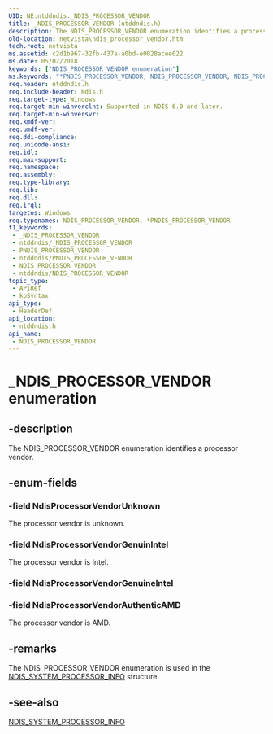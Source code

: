 ```yaml
---
UID: NE:ntddndis._NDIS_PROCESSOR_VENDOR
title: _NDIS_PROCESSOR_VENDOR (ntddndis.h)
description: The NDIS_PROCESSOR_VENDOR enumeration identifies a processor vendor.
old-location: netvista\ndis_processor_vendor.htm
tech.root: netvista
ms.assetid: c2d1b967-32fb-437a-a0bd-e0028acee022
ms.date: 05/02/2018
keywords: ["NDIS_PROCESSOR_VENDOR enumeration"]
ms.keywords: "*PNDIS_PROCESSOR_VENDOR, NDIS_PROCESSOR_VENDOR, NDIS_PROCESSOR_VENDOR enumeration [Network Drivers Starting with Windows Vista], NdisProcessorVendorAuthenticAMD, NdisProcessorVendorGenuinIntel, NdisProcessorVendorUnknown, PNDIS_PROCESSOR_VENDOR, PNDIS_PROCESSOR_VENDOR enumeration pointer [Network Drivers Starting with Windows Vista], _NDIS_PROCESSOR_VENDOR, ndis_sysinfo_ref_7037b548-2ccc-4f39-9b34-33002f811bf1.xml, netvista.ndis_processor_vendor, ntddndis/NDIS_PROCESSOR_VENDOR, ntddndis/NdisProcessorVendorAuthenticAMD, ntddndis/NdisProcessorVendorGenuinIntel, ntddndis/NdisProcessorVendorUnknown, ntddndis/PNDIS_PROCESSOR_VENDOR"
req.header: ntddndis.h
req.include-header: Ndis.h
req.target-type: Windows
req.target-min-winverclnt: Supported in NDIS 6.0 and later.
req.target-min-winversvr: 
req.kmdf-ver: 
req.umdf-ver: 
req.ddi-compliance: 
req.unicode-ansi: 
req.idl: 
req.max-support: 
req.namespace: 
req.assembly: 
req.type-library: 
req.lib: 
req.dll: 
req.irql: 
targetos: Windows
req.typenames: NDIS_PROCESSOR_VENDOR, *PNDIS_PROCESSOR_VENDOR
f1_keywords:
 - _NDIS_PROCESSOR_VENDOR
 - ntddndis/_NDIS_PROCESSOR_VENDOR
 - PNDIS_PROCESSOR_VENDOR
 - ntddndis/PNDIS_PROCESSOR_VENDOR
 - NDIS_PROCESSOR_VENDOR
 - ntddndis/NDIS_PROCESSOR_VENDOR
topic_type:
 - APIRef
 - kbSyntax
api_type:
 - HeaderDef
api_location:
 - ntddndis.h
api_name:
 - NDIS_PROCESSOR_VENDOR
---
```


# _NDIS_PROCESSOR_VENDOR enumeration


## -description

The NDIS_PROCESSOR_VENDOR enumeration identifies a processor vendor.

## -enum-fields

### -field NdisProcessorVendorUnknown

The processor vendor is unknown.

### -field NdisProcessorVendorGenuinIntel

The processor vendor is Intel.

### -field NdisProcessorVendorGenuineIntel

### -field NdisProcessorVendorAuthenticAMD

The processor vendor is AMD.

## -remarks

The NDIS_PROCESSOR_VENDOR enumeration is used in the 
    <a href="https://docs.microsoft.com/windows-hardware/drivers/ddi/ndis/ns-ndis-_ndis_system_processor_info">
    NDIS_SYSTEM_PROCESSOR_INFO</a> structure.

## -see-also

<a href="https://docs.microsoft.com/windows-hardware/drivers/ddi/ndis/ns-ndis-_ndis_system_processor_info">NDIS_SYSTEM_PROCESSOR_INFO</a>


